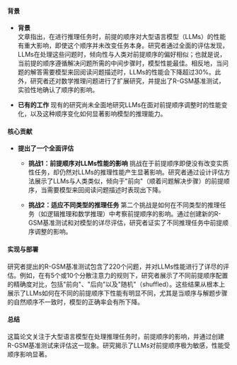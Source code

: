 #### 背景
- **背景**       
    文章指出，在进行推理任务时，前提的顺序对大型语言模型（LLMs）的性能有重大影响，即使这个顺序并未改变任务本身。研究者通过全面的评估发现，LLMs在处理这些问题时，倾向性与人类对前提顺序的偏好相似；也就是说，当前提的顺序遵循解决问题所需的中间步骤时，模型性能最佳。相反地，当问题的解答需要模型来回阅读问题描述时，LLMs的性能会下降超过30%。此外，研究者还对数学推理问题进行了扩展研究，并提出了R-GSM基准测试，实验性地确认了顺序的影响。

- **已有的工作**
    现有的研究尚未全面地研究LLMs在面对前提顺序调整时的性能变化，以及这种顺序变化如何显著影响模型的推理能力。

#### 核心贡献
- **提出了一个全面评估**
    - **挑战1：前提顺序对LLMs性能的影响**
        挑战在于前提顺序即便没有改变实质性任务，却仍然对LLMs的推理性能产生显著影响。研究者通过设计评估方法展示了LLMs与人类类似，倾向于"前向"（顺着问题解决步骤）的前提顺序，当需要模型来回阅读问题描述时表现出下降。

    - **挑战2：适应不同类型的推理任务**
        第二个挑战是如何在不同类型的推理任务（如逻辑推理和数学推理）中考察前提顺序的影响。通过创建新的R-GSM基准测试和对模型的详尽评估，研究者证实了不同推理任务中前提顺序调整的影响。
  
#### 实现与部署
研究者提出的R-GSM基准测试包含了220个问题，并对LLMs性能进行了详尽的评估。例如，在有5个或10个分散注意力的规则下，研究者展示了不同前提顺序配置的精确度对比，包括"前向"、"后向"以及"随机"（shuffled）。这些结果从根本上展示了LLMs如何在不同的前提顺序下性能有明显不同，尤其是当顺序与解题步骤的自然顺序不一致时，模型的正确率会有所下降。

#### 总结
这篇论文关注于大型语言模型在处理推理任务时，前提顺序的影响，并通过创建R-GSM基准测试来评估这一现象。研究揭示了LLMs对前提顺序极为敏感，性能受顺序影响显著。